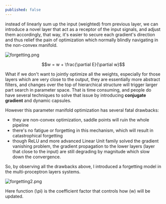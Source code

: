 ```yaml
---
published: false
---
```

instead of linearly sum up the input (weighted) from previous layer, we can introduce a novel layer that act as a receptor of the input signals, and adjust them accordingly, that way, it's easier to secure each gradient's direction and thus relief the pain of optimization which normally blindly navigating in the non-convex manifold.

![forgetting.png]({{site.baseurl}}/_posts/forgetting.png)

$$w = w + \frac{\partial E}{\partial w}$$

What if we don't want to jointly optimize all the weights, especially for those layers which are very close to the output, they are essentially more abstract filters, and changes over the top of hierarchical structure will trigger larger part search in parameter space. That is time consuming, and people do have several techniques to solve that issue by introducing **conjugate gradient** and dynamic capsules.

However this parameter manifold optimization has several fatal drawbacks: 
 - they are non-convex optimization, saddle points will ruin the whole pipeline
 - there's no fatigue or forgetting in this mechanism, which will result in catastrophical forgetting
 - though ReLU and more advanced Linear Unit family solved the gradient vanishing problem, the gradient propagation to the lower layers (layer that close to the input) are still degrading by magnitude which slow down the convergence.
 
So, by observing all the drawbacks above, I introduced a forgetting model in the multi-proceptron layers systems.

![forgetting2.png]({{site.baseurl}}/_posts/forgetting2.png)

Here function \(\pi\) is the coefficient factor that controls how \(w\) will be updated.
